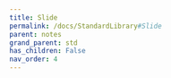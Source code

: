 ```yaml
---
title: Slide
permalink: /docs/StandardLibrary#Slide
parent: notes
grand_parent: std
has_children: False
nav_order: 4
---
```

